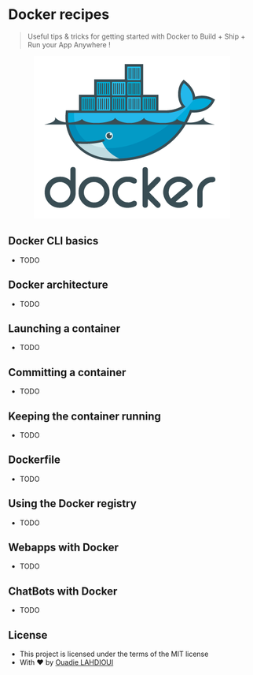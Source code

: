 # Docker recipes
> Useful tips & tricks for getting started with Docker to Build + Ship + Run your App Anywhere !

<p align="center">
	<img src="assets/docker-logo.png">
</p>

## Docker CLI basics
- TODO

## Docker architecture
- TODO

## Launching a container
- TODO

## Committing a container
- TODO   

## Keeping the container running
- TODO   

## Dockerfile
- TODO

## Using the Docker registry
- TODO

## Webapps with Docker
- TODO   

## ChatBots with Docker
- TODO   


## License

- This project is licensed under the terms of the MIT license
- With &#9829; by [Ouadie LAHDIOUI](www.twitter.com/lahdiouiouadie)